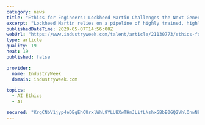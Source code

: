 ```yaml
---
category: news
title: "Ethics for Engineers: Lockheed Martin Challenges the Next Generation"
excerpt: "Lockheed Martin relies on a pipeline of highly trained, highly capable technical talent to develop generation-after-next technologies that our customers need to keep people around the world safe. When servicemen and women use our technologies,"
publishedDateTime: 2020-05-07T14:56:00Z
webUrl: "https://www.industryweek.com/talent/article/21130773/ethics-for-engineers-lockheed-martin-challenges-the-next-generation"
type: article
quality: 19
heat: 19
published: false

provider:
  name: IndustryWeek
  domain: industryweek.com

topics:
  - AI Ethics
  - AI

secured: "KrgCNbV1jyp4eDEgEhCUrxlWhL9YLUBXwTHmJLifLNshxGBbB0GQ2VhlOnwNEhD6dPaRfeFT5AXdbb6OsO6TG/EZedq3j5Y1yFX1u3MKmE2CPh2i703xOz33MG0Ovcr9nudEJfrmiEFXP8VWextukREJgHoN9+OMPuGuMvVxcCq86z0TvR2oAbYAdmg6Fc3ImcbDPluI54qYlywypRvYGxeowdpbfZCr9xMo7cVDORJKwndX0l+abc4Wn5DQK1Fv6nfXMgXqcYi8D4F6a5/551aWhhb/ZaQcI9vfHC9jrfR+JvNmZtenwHPiX153zWWPrzSL+0bwYYUeCKHMvw8qslwzzGpFy3oevfwjBntNBzwweJZUP3ABkRRRP1ZBbetUHVmC8iqGLUR4dcIKOae85u96L4I4cc0fcYqvftsIwylyAq+L6QYdDQgaWw4jwnZHRt3V26mEIjT9k4Eanpv96a4xXfa72sKAlI9mUk3o5Ak=;npSE+yzoF0cNGoH9o4zb7Q=="
---
```


